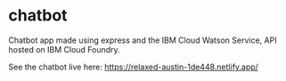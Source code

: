 # chatbot

Chatbot app made using express and the IBM Cloud Watson Service, API hosted on IBM Cloud Foundry.

See the chatbot live here: https://relaxed-austin-1de448.netlify.app/
